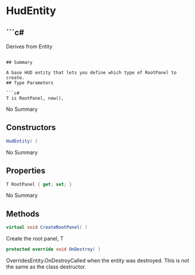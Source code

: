# HudEntity<T>

## ```c#
Derives from Entity
```

## Summary

A base HUD entity that lets you define which type of RootPanel to create.
## Type Parameters

```c#
T is RootPanel, new(), 
```
No Summary
## Constructors

```c#
HudEntity( ) 
```
No Summary
## Properties

```c#
T RootPanel { get; set; } 
```
No Summary
## Methods

```c#
virtual void CreateRootPanel( ) 
```
Create the root panel, T
```c#
protected override void OnDestroy( ) 
```
OverridesEntity.OnDestroyCalled when the entity was destroyed. This is not the same as the class destructor.
